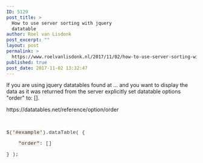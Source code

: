 ```yaml
---
ID: 5129
post_title: >
  How to use server sorting with jquery
  datatable
author: Roel van Lisdonk
post_excerpt: ""
layout: post
permalink: >
  https://www.roelvanlisdonk.nl/2017/11/02/how-to-use-server-sorting-with-jquery-datatable/
published: true
post_date: 2017-11-02 13:32:47
---
```

<p>If you are using jquery datatables found at ... and you want to display the data as it was returned from the server explicitly set datatable options "order" to: [].
</p><p>https://datatables.net/reference/option/order
</p><p>
 </p><p><span style="color:#333333; font-size:10pt"><span style="font-family:Courier New">$(<span style="background-color:#f5eee9">'#example'</span>).dataTable( {</span><span style="font-family:Consolas">
			</span></span></p><p><span style="color:#444444; font-size:10pt"><span style="font-family:Courier New">    <span style="color:#333333"><span style="background-color:#f5eee9">"order"</span>: []</span></span><span style="font-family:Consolas">
			</span></span></p><p><span style="color:#333333; font-size:10pt"><span style="font-family:Courier New">} );</span><span style="font-family:Consolas">
			</span></span></p><p>
 </p><p>
 </p><p>
 </p><p>
 </p><p>
 </p>